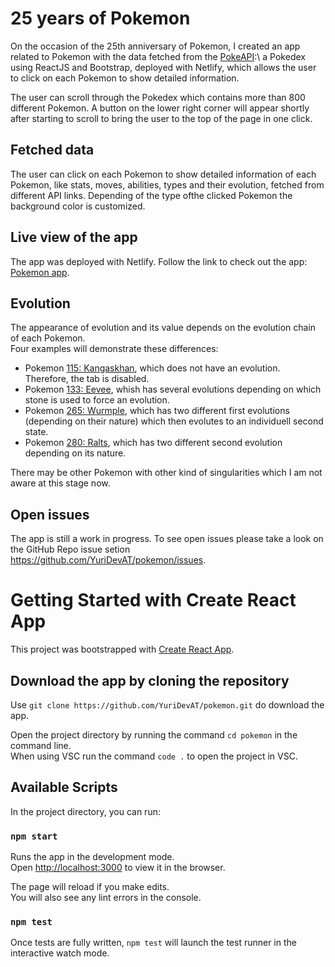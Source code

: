 # 25 years of Pokemon

On the occasion of the 25th anniversary of Pokemon, I created an app related to
Pokemon with the data fetched from the [PokeAPI](https://pokeapi.co/):\ a Pokedex
using ReactJS and Bootstrap, deployed with Netlify, which allows the user to click
on each Pokemon to show detailed information.

The user can scroll through the Pokedex which contains more than 800 different
Pokemon. A button on the lower right corner will appear shortly after starting to
scroll to bring the user to the top of the page in one click.

## Fetched data

The user can click on each Pokemon to show detailed information of each Pokemon,
like stats, moves, abilities, types and their evolution, fetched from different
API links. Depending of the type ofthe clicked Pokemon the background color is
customized.

## Live view of the app

The app was deployed with Netlify. Follow the link to check out the app:
[Pokemon app](https://pokemon25.netlify.app/).

## Evolution

The appearance of evolution and its value depends on the evolution chain of each
Pokemon. \
Four examples will demonstrate these differences:

- Pokemon [115: Kangaskhan](https://pokemon25.netlify.app/pokemon/265), which
  does not have an evolution. Therefore, the tab is disabled.
- Pokemon [133: Eevee](https://pokemon25.netlify.app/pokemon/133), whish has
  several evolutions depending on which stone is used to force an evolution.
- Pokemon [265: Wurmple](https://pokemon25.netlify.app/pokemon/265), which has
  two different first evolutions (depending on their nature) which then evolutes to
  an individuell second state.
- Pokemon [280: Ralts](https://pokemon25.netlify.app/pokemon/280), which has two
  different second evolution depending on its nature.

There may be other Pokemon with other kind of singularities which I am not aware
at this stage now.

## Open issues

The app is still a work in progress. To see open issues please take a look on
the GitHub Repo issue setion https://github.com/YuriDevAT/pokemon/issues.

# Getting Started with Create React App

This project was bootstrapped with [Create React App](https://github.com/facebook/create-react-app).

## Download the app by cloning the repository

Use `git clone https://github.com/YuriDevAT/pokemon.git` do download the app.

Open the project directory by running the command `cd pokemon` in the command line.\
When using VSC run the command `code .` to open the project in VSC.

## Available Scripts

In the project directory, you can run:

### `npm start`

Runs the app in the development mode.\
Open [http://localhost:3000](http://localhost:3000) to view it in the browser.

The page will reload if you make edits.\
You will also see any lint errors in the console.

### `npm test`

Once tests are fully written, `npm test` will launch the test runner in the
interactive watch mode.
